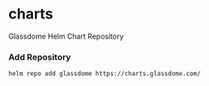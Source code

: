 # charts

Glassdome Helm Chart Repository

### Add Repository

```
helm repo add glassdome https://charts.glassdome.com/
```
